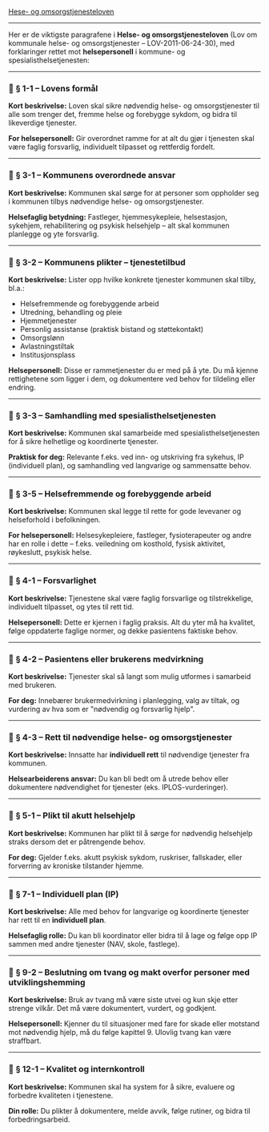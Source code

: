 [Hese- og omsorgstjenesteloven](https://lovdata.no/dokument/NL/lov/2011-06-24-30?q=hol)

---

Her er de viktigste paragrafene i **Helse- og omsorgstjenesteloven** (Lov om kommunale helse- og omsorgstjenester – LOV-2011-06-24-30), med forklaringer rettet mot **helsepersonell** i kommune- og spesialisthelsetjenesten:

---

### 🔹 **§ 1-1 – Lovens formål**

**Kort beskrivelse:**
Loven skal sikre nødvendig helse- og omsorgstjenester til alle som trenger det, fremme helse og forebygge sykdom, og bidra til likeverdige tjenester.

**For helsepersonell:**
Gir overordnet ramme for at alt du gjør i tjenesten skal være faglig forsvarlig, individuelt tilpasset og rettferdig fordelt.

---

### 🔹 **§ 3-1 – Kommunens overordnede ansvar**

**Kort beskrivelse:**
Kommunen skal sørge for at personer som oppholder seg i kommunen tilbys nødvendige helse- og omsorgstjenester.

**Helsefaglig betydning:**
Fastleger, hjemmesykepleie, helsestasjon, sykehjem, rehabilitering og psykisk helsehjelp – alt skal kommunen planlegge og yte forsvarlig.

---

### 🔹 **§ 3-2 – Kommunens plikter – tjenestetilbud**

**Kort beskrivelse:**
Lister opp hvilke konkrete tjenester kommunen skal tilby, bl.a.:

* Helsefremmende og forebyggende arbeid
* Utredning, behandling og pleie
* Hjemmetjenester
* Personlig assistanse (praktisk bistand og støttekontakt)
* Omsorgslønn
* Avlastningstiltak
* Institusjonsplass

**Helsepersonell:**
Disse er rammetjenester du er med på å yte. Du må kjenne rettighetene som ligger i dem, og dokumentere ved behov for tildeling eller endring.

---

### 🔹 **§ 3-3 – Samhandling med spesialisthelsetjenesten**

**Kort beskrivelse:**
Kommunen skal samarbeide med spesialisthelsetjenesten for å sikre helhetlige og koordinerte tjenester.

**Praktisk for deg:**
Relevante f.eks. ved inn- og utskriving fra sykehus, IP (individuell plan), og samhandling ved langvarige og sammensatte behov.

---

### 🔹 **§ 3-5 – Helsefremmende og forebyggende arbeid**

**Kort beskrivelse:**
Kommunen skal legge til rette for gode levevaner og helseforhold i befolkningen.

**For helsepersonell:**
Helsesykepleiere, fastleger, fysioterapeuter og andre har en rolle i dette – f.eks. veiledning om kosthold, fysisk aktivitet, røykeslutt, psykisk helse.

---

### 🔹 **§ 4-1 – Forsvarlighet**

**Kort beskrivelse:**
Tjenestene skal være faglig forsvarlige og tilstrekkelige, individuelt tilpasset, og ytes til rett tid.

**Helsepersonell:**
Dette er kjernen i faglig praksis. Alt du yter må ha kvalitet, følge oppdaterte faglige normer, og dekke pasientens faktiske behov.

---

### 🔹 **§ 4-2 – Pasientens eller brukerens medvirkning**

**Kort beskrivelse:**
Tjenester skal så langt som mulig utformes i samarbeid med brukeren.

**For deg:**
Innebærer brukermedvirkning i planlegging, valg av tiltak, og vurdering av hva som er "nødvendig og forsvarlig hjelp".

---

### 🔹 **§ 4-3 – Rett til nødvendige helse- og omsorgstjenester**

**Kort beskrivelse:**
Innsatte har **individuell rett** til nødvendige tjenester fra kommunen.

**Helsearbeiderens ansvar:**
Du kan bli bedt om å utrede behov eller dokumentere nødvendighet for tjenester (eks. IPLOS-vurderinger).

---

### 🔹 **§ 5-1 – Plikt til akutt helsehjelp**

**Kort beskrivelse:**
Kommunen har plikt til å sørge for nødvendig helsehjelp straks dersom det er påtrengende behov.

**For deg:**
Gjelder f.eks. akutt psykisk sykdom, ruskriser, fallskader, eller forverring av kroniske tilstander hjemme.

---

### 🔹 **§ 7-1 – Individuell plan (IP)**

**Kort beskrivelse:**
Alle med behov for langvarige og koordinerte tjenester har rett til en **individuell plan**.

**Helsefaglig rolle:**
Du kan bli koordinator eller bidra til å lage og følge opp IP sammen med andre tjenester (NAV, skole, fastlege).

---

### 🔹 **§ 9-2 – Beslutning om tvang og makt overfor personer med utviklingshemming**

**Kort beskrivelse:**
Bruk av tvang må være siste utvei og kun skje etter strenge vilkår. Det må være dokumentert, vurdert, og godkjent.

**Helsepersonell:**
Kjenner du til situasjoner med fare for skade eller motstand mot nødvendig hjelp, må du følge kapittel 9. Ulovlig tvang kan være straffbart.

---

### 🔹 **§ 12-1 – Kvalitet og internkontroll**

**Kort beskrivelse:**
Kommunen skal ha system for å sikre, evaluere og forbedre kvaliteten i tjenestene.

**Din rolle:**
Du plikter å dokumentere, melde avvik, følge rutiner, og bidra til forbedringsarbeid.

